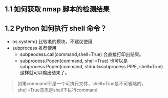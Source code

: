 ## 1.1 如何获取 nmap 脚本的检测结果
## 1.2 Python 如何执行 shell 命令？
- os.system() 比较老的模块，不建议使用
- subprocess 推荐使用
    - subpeocess.call(command,shell=True) 会直接打印出结果。
    - subprocess.Popen(command, shell=True) 也可以是subprocess.Popen(command, stdout=subprocess.PIPE, shell=True) 这样就可以输出结果了。

> 如果command不是一个可执行文件，shell=True是不可省略的，shell=True意思是shell下执行command